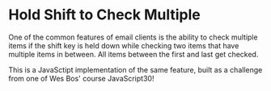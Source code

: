 # Hold Shift to Check Multiple

One of the common features of email clients is the ability to check multiple items if the shift key is held down while checking two items that have multiple items in between. All items between the first and last get checked. 

This is a JavaSctipt implementation of the same feature, built as a challenge from one of Wes Bos' course JavaScript30!